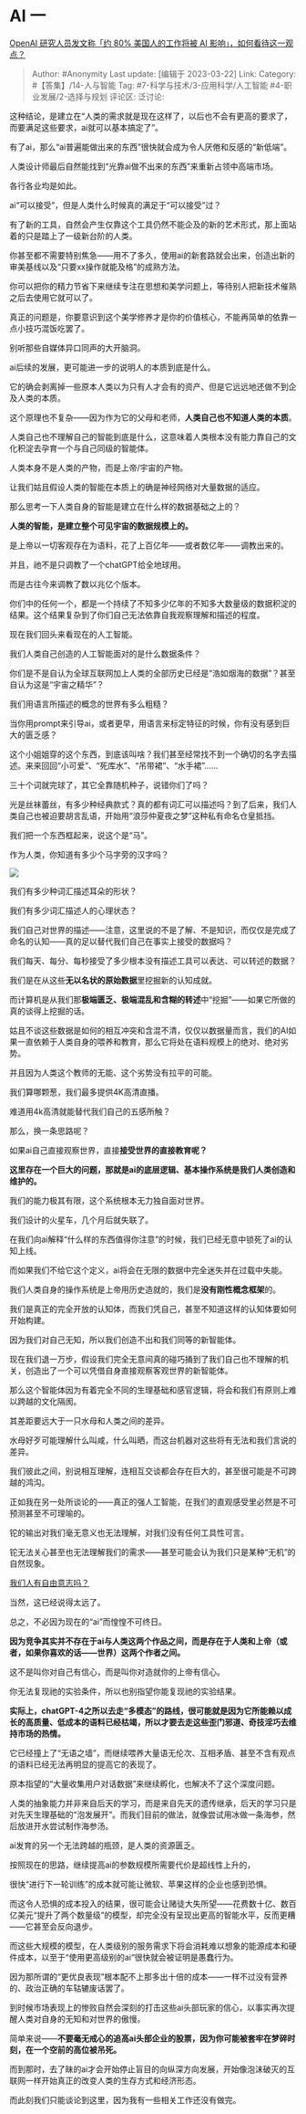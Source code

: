 # AI 一
[OpenAI 研究人员发文称「约 80% 美国人的工作将被 AI 影响」，如何看待这一观点？](https://www.zhihu.com/question/591002830/answer/2947430561)

> Author: #Anonymity
> Last update: [编辑于 2023-03-22]
> Link:
> Category:  #【答集】/14-人与智能
> Tag: #7-科学与技术/3-应用科学/人工智能 #4-职业发展/2-选择与规划
> 评论区:
> 泛讨论:

这种结论，是建立在“人类的需求就是现在这样了，以后也不会有更高的要求了，而要满足这些要求，ai就可以基本搞定了”。

有了ai，那么“ai普遍能做出来的东西”很快就会成为令人厌倦和反感的“新低端”。

人类设计师最后自然能找到“光靠ai做不出来的东西”来重新占领中高端市场。

各行各业均是如此。

ai“可以接受”，但是人类什么时候真的满足于“可以接受”过？

有了新的工具，自然会产生仅靠这个工具仍然不能企及的新的艺术形式，那上面站着的只是踏上了一级新台阶的人类。

你甚至都不需要特别焦急——用不了多久，使用ai的新套路就会出来，创造出新的审美基线以及“只要xx操作就能及格”的成熟方法。

你可以把你的精力节省下来继续专注在思想和美学问题上，等待别人把新技术催熟之后去使用它就可以了。

真正的问题是，你要意识到这个美学修养才是你的价值核心，不能再简单的依靠一点小技巧混饭吃罢了。

别听那些自媒体异口同声的大开脑洞。

ai后续的发展，更可能进一步的说明人的本质到底是什么。

它的确会剥离掉一些原本人类以为只有人才会有的资产、但是它远远地还做不到企及人类的本质。

这个原理也不复杂——因为作为它的父母和老师，**人类自己也不知道人类的本质**。

人类自己也不理解自己的智能到底是什么，这意味着人类根本没有能力靠自己的文化积淀去孕育一个与自己同级的智能体。

人类本身不是人类的产物，而是上帝/宇宙的产物。

让我们姑且假设人类的智能在本质上的确是神经网络对大量数据的适应。

那么思考一下人类自身的智能是建立在什么样的数据基础之上的？

**人类的智能，是建立整个可见宇宙的数据规模上的。**

是上帝以一切客观存在为语料，花了上百亿年——或者数亿年——调教出来的。

并且，祂不是只调教了一个chatGPT给全地球用。

而是古往今来调教了数以兆亿个版本。

你们中的任何一个，都是一个持续了不知多少亿年的不知多大数量级的数据积淀的结果。这个结果复杂到了你们自己无法依靠自我观察理解和描述的程度。

现在我们回头来看现在的人工智能。

我们人类自己创造的人工智能面对的是什么数据条件？

你们是不是自认为全球互联网加上人类的全部历史已经是“浩如烟海的数据”？甚至自认为这是“宇宙之精华”？

我们用语言所描述的概念的世界有多么粗糙？

当你用prompt来引导ai，或者更早，用语言来标定特征的时候，你有没有感到巨大的匮乏感？

这个小姐姐穿的这个东西，到底该叫啥？我们甚至经常找不到一个确切的名字去描述。来来回回“小可爱”、“死库水”、“吊带裙”、“水手裙”……

三十个词就完球了，其它全靠随机种子，说错你们了吗？

光是丝袜蕾丝，有多少种经典款式？真的都有词汇可以描述吗？到了后来，我们人类自己也被迫要胡言乱语，开始用“浪莎仲夏夜之梦”这种私有命名仓皇抵挡。

我们把一个东西框起来，说这个是“马”。

作为人类，你知道有多少个马字旁的汉字吗？

![](https://pic1.zhimg.com/50/v2-fe89752d3e4b911caca3e8808b324c24_720w.jpg?source=1940ef5c)

我们有多少种词汇描述耳朵的形状？

我们有多少词汇描述人的心理状态？

我们自己对世界的描述——注意，这里说的不是了解、不是知识，而仅仅是完成了命名的认知——真的足以替代我们自己在事实上接受的数据吗？

我们每天、每分、每秒接受了多少根本没有描述工具可以表达、可以转述的数据？

我们是在从这些**无以名状的原始数据**里挖掘新的认知成就。

而计算机是从我们那**极端匮乏、极端混乱和含糊的转述**中“挖掘”——如果它所做的真的谈得上挖掘的话。

姑且不谈这些数据是如何的相互冲突和含混不清，仅仅以数据量而言，我们的AI如果一直依赖于人类自身的喂养和教育，那么它将处在语料规模上的绝对、绝对劣势。

并且因为人类这个教师的无能、这个劣势没有拉平的可能。

我们算哪颗葱，我们最多提供4K高清直播。

难道用4k高清就能替代我们自己的五感所触？

那么，换一条思路呢？

如果ai自己直接观察世界，直接**接受世界的直接教育呢？**

**这里存在一个巨大的问题，那就是ai的底层逻辑、基本操作系统是我们人类创造和维护的。**

我们的能力极其有限，这个系统根本无力独自面对世界。

我们设计的火星车，几个月后就失联了。

在我们向ai解释“什么样的东西值得你注意”的时候，我们已经无意中锁死了ai的认知上线。

而如果我们不给它这个定义，ai将会在无限的数据中完全迷失并在过载中失能。

我们人类自身的操作系统是上帝用历史造就的，我们是**没有刚性概念框架**的。

我们是真正的完全开放的认知体，而我们凭自己，甚至不知道这样的认知体要如何开始构建。

因为我们对自己无知，所以我们创造不出和我们同等的新智能体。

现在我们退一万步，假设我们完全无意间真的碰巧捅到了我们自己也不理解的机关，创造出了一个可以凭借自身直接观察客观世界的新智能体。

那么这个智能体因为有着完全不同的生理基础和感官逻辑，将会和我们有原则上难以跨越的文化隔阂。

其差距要远大于一只水母和人类之间的差异。

水母好歹可能理解什么叫咸，什么叫晒，而这台机器对这些将有无法和我们言说的差异。

我们彼此之间，别说相互理解，连相互交谈都会存在巨大的，甚至很可能是不可跨越的鸿沟。

正如我在另一处所谈论的——真正的强人工智能，在我们的直观感受里必然是不可预测甚至不可理喻的。

铊的输出对我们毫无意义也无法理解，对我们没有任何工具性可言。

铊无法关心甚至也无法理解我们的需求——甚至可能会认为我们只是某种“无机”的自然现象。

[我们人有自由意志吗？](https://www.zhihu.com/question/304785722/answer/551025610)

当然，这已经说得太远了。

总之，不必因为现在的“ai”而惶惶不可终日。

**因为竞争其实并不存在于ai与人类这两个作品之间，而是存在于人类和上帝（或者，如果你喜欢的话——世界）这两个作者之间。**

这不是叫你对自己有信心，而是叫你对造就你的上帝有信心。

你无法复现祂的实验条件，所以也别指望你能复现祂的实验结果。

**实际上，chatGPT-4之所以去走“多模态”的路线，很可能就是因为它所能赖以成长的高质量、低成本的语料已经枯竭，所以才要去走这些歪门邪道、奇技淫巧去维持市场的热情。**

它已经撞上了“无语之墙”，而继续喂养大量语无伦次、互相矛盾、甚至不含有观点的语料已经无法再明显的提高它的表现了。

原本指望的“大量收集用户对话数据”来继续孵化，也解决不了这个深度问题。

人类的抽象能力并非来自后天的学习，而是来自先天的遗传继承，后天的学习只是对先天生理基础的“泡发展开”。而我们目前的做法，就像尝试用冰做一条海参，然后放进开水尝试制作海参汤。

ai发育的另一个无法跨越的瓶颈，是人类的资源匮乏。

按照现在的思路，继续提高ai的参数规模所需要代价是超线性上升的，

很快“进行下一轮训练”的成本就可能让微软、苹果这样的企业也感到恐惧。

而这令人恐惧的成本投入的结果，很可能会让赌徒大失所望——花费数十亿、数百亿美元“提升了两个数量级”的模型，却完全没有呈现出更高的智能水平，反而更糟——它甚至会反向退步。

而这些大规模的模型，在人类级别的服务需求下将会消耗难以想象的能源成本和硬件成本，以至于“使用更高级别的ai“很快就会被证明是愚蠢行为。

因为那所谓的“更优良表现”根本配不上那多出十倍的成本——一样不过没有营养的、政治正确的车轱辘废话罢了。

到时候市场表现上的惨败自然会深刻的打击这些ai头部玩家的信心，以事实再次提醒人类对自身的无知和对世界的傲慢。

简单来说——**不要毫无戒心的追高ai头部企业的股票，因为你可能被套牢在梦碎时刻，在一个空前的高位被吊死。**

而到那时，去了昧的ai才会开始停止盲目的向纵深方向发展，开始像泡沫破灭的互联网一样开始真正的改变人类的生存方式和经济形态。

而此刻我们只能谈论到这里，因为我有一些相关工作还没有做完。
